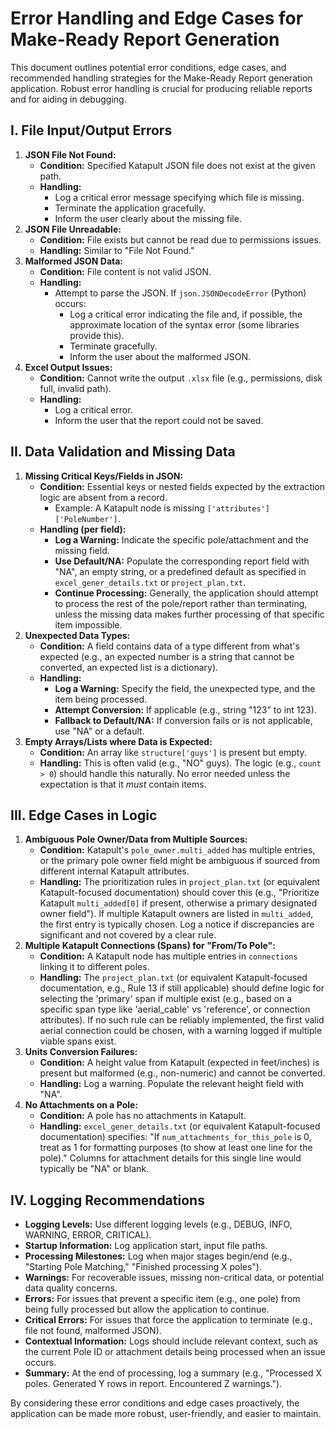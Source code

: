 # Error Handling and Edge Cases for Make-Ready Report Generation

This document outlines potential error conditions, edge cases, and recommended handling strategies for the Make-Ready Report generation application. Robust error handling is crucial for producing reliable reports and for aiding in debugging.

## I. File Input/Output Errors

1.  **JSON File Not Found:**
    *   **Condition:** Specified Katapult JSON file does not exist at the given path.
    *   **Handling:**
        *   Log a critical error message specifying which file is missing.
        *   Terminate the application gracefully.
        *   Inform the user clearly about the missing file.
2.  **JSON File Unreadable:**
    *   **Condition:** File exists but cannot be read due to permissions issues.
    *   **Handling:** Similar to "File Not Found."
3.  **Malformed JSON Data:**
    *   **Condition:** File content is not valid JSON.
    *   **Handling:**
        *   Attempt to parse the JSON. If `json.JSONDecodeError` (Python) occurs:
            *   Log a critical error indicating the file and, if possible, the approximate location of the syntax error (some libraries provide this).
            *   Terminate gracefully.
            *   Inform the user about the malformed JSON.
4.  **Excel Output Issues:**
    *   **Condition:** Cannot write the output `.xlsx` file (e.g., permissions, disk full, invalid path).
    *   **Handling:**
        *   Log a critical error.
        *   Inform the user that the report could not be saved.

## II. Data Validation and Missing Data

1.  **Missing Critical Keys/Fields in JSON:**
    *   **Condition:** Essential keys or nested fields expected by the extraction logic are absent from a record.
        *   Example: A Katapult node is missing `['attributes']['PoleNumber']`.
    *   **Handling (per field):**
        *   **Log a Warning:** Indicate the specific pole/attachment and the missing field.
        *   **Use Default/NA:** Populate the corresponding report field with "NA", an empty string, or a predefined default as specified in `excel_gener_details.txt` or `project_plan.txt`.
        *   **Continue Processing:** Generally, the application should attempt to process the rest of the pole/report rather than terminating, unless the missing data makes further processing of that specific item impossible.
2.  **Unexpected Data Types:**
    *   **Condition:** A field contains data of a type different from what's expected (e.g., an expected number is a string that cannot be converted, an expected list is a dictionary).
    *   **Handling:**
        *   **Log a Warning:** Specify the field, the unexpected type, and the item being processed.
        *   **Attempt Conversion:** If applicable (e.g., string "123" to int 123).
        *   **Fallback to Default/NA:** If conversion fails or is not applicable, use "NA" or a default.
5.  **Empty Arrays/Lists where Data is Expected:**
    *   **Condition:** An array like `structure['guys']` is present but empty.
    *   **Handling:** This is often valid (e.g., "NO" guys). The logic (e.g., `count > 0`) should handle this naturally. No error needed unless the expectation is that it *must* contain items.

## III. Edge Cases in Logic

1.  **Ambiguous Pole Owner/Data from Multiple Sources:**
    *   **Condition:** Katapult's `pole_owner.multi_added` has multiple entries, or the primary pole owner field might be ambiguous if sourced from different internal Katapult attributes.
    *   **Handling:** The prioritization rules in `project_plan.txt` (or equivalent Katapult-focused documentation) should cover this (e.g., "Prioritize Katapult `multi_added[0]` if present, otherwise a primary designated owner field"). If multiple Katapult owners are listed in `multi_added`, the first entry is typically chosen. Log a notice if discrepancies are significant and not covered by a clear rule.
2.  **Multiple Katapult Connections (Spans) for "From/To Pole":**
    *   **Condition:** A Katapult node has multiple entries in `connections` linking it to different poles.
    *   **Handling:** The `project_plan.txt` (or equivalent Katapult-focused documentation, e.g., Rule 13 if still applicable) should define logic for selecting the 'primary' span if multiple exist (e.g., based on a specific span type like 'aerial_cable' vs 'reference', or connection attributes). If no such rule can be reliably implemented, the first valid aerial connection could be chosen, with a warning logged if multiple viable spans exist.
3.  **Units Conversion Failures:**
    *   **Condition:** A height value from Katapult (expected in feet/inches) is present but malformed (e.g., non-numeric) and cannot be converted.
    *   **Handling:** Log a warning. Populate the relevant height field with "NA".
4.  **No Attachments on a Pole:**
    *   **Condition:** A pole has no attachments in Katapult.
    *   **Handling:** `excel_gener_details.txt` (or equivalent Katapult-focused documentation) specifies: "If `num_attachments_for_this_pole` is 0, treat as 1 for formatting purposes (to show at least one line for the pole)." Columns for attachment details for this single line would typically be "NA" or blank.

## IV. Logging Recommendations

*   **Logging Levels:** Use different logging levels (e.g., DEBUG, INFO, WARNING, ERROR, CRITICAL).
*   **Startup Information:** Log application start, input file paths.
*   **Processing Milestones:** Log when major stages begin/end (e.g., "Starting Pole Matching," "Finished processing X poles").
*   **Warnings:** For recoverable issues, missing non-critical data, or potential data quality concerns.
*   **Errors:** For issues that prevent a specific item (e.g., one pole) from being fully processed but allow the application to continue.
*   **Critical Errors:** For issues that force the application to terminate (e.g., file not found, malformed JSON).
*   **Contextual Information:** Logs should include relevant context, such as the current Pole ID or attachment details being processed when an issue occurs.
*   **Summary:** At the end of processing, log a summary (e.g., "Processed X poles. Generated Y rows in report. Encountered Z warnings.").

By considering these error conditions and edge cases proactively, the application can be made more robust, user-friendly, and easier to maintain.

